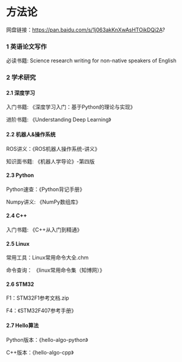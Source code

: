 # 方法论

网盘链接：https://pan.baidu.com/s/1j063akKnXwAsHTOikDQj2A?


### 1 英语论文写作

必读书籍: Science research writing for non-native speakers of English


### 2 学术研究

#### 2.1 深度学习

入门书籍: 《深度学习入门：基于Python的理论与实现》

进阶书籍: 《Understanding Deep Learning》


#### 2.2 机器人&操作系统

ROS讲义：《ROS机器人操作系统-讲义》

知识面书籍: 《机器人学导论》-第四版


#### 2.3 Python

Python速查：《Python背记手册》

Numpy讲义: 《NumPy数组库》


#### 2.4 C++

入门书籍: 《C++从入门到精通》


#### 2.5 Linux

常用工具：Linux常用命令大全.chm

命令查询： 《linux常用命令集（知博网）》


#### 2.6 STM32

F1：STM32F1参考文档.zip

F4：《STM32F407参考手册》


#### 2.7 Hello算法

Python版本：《hello-algo-python》

C++版本：《hello-algo-cpp》





